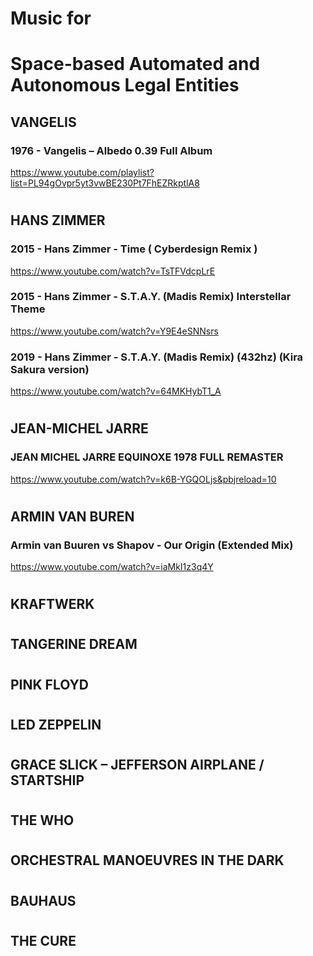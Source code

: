# **Music for** 
# **Space-based Automated and Autonomous Legal Entities**


## **VANGELIS**

### **1976 - Vangelis – Albedo 0.39 Full Album**
https://www.youtube.com/playlist?list=PL94gOvpr5yt3vwBE230Pt7FhEZRkptlA8

#

## **HANS ZIMMER**

### **2015 - Hans Zimmer - Time ( Cyberdesign Remix )**
https://www.youtube.com/watch?v=TsTFVdcpLrE

### **2015 - Hans Zimmer - S.T.A.Y. (Madis Remix) Interstellar Theme**
https://www.youtube.com/watch?v=Y9E4eSNNsrs

### **2019 - Hans Zimmer - S.T.A.Y. (Madis Remix) (432hz) (Kira Sakura version)**
https://www.youtube.com/watch?v=64MKHybT1_A

#

## **JEAN-MICHEL JARRE**

### **JEAN MICHEL JARRE EQUINOXE 1978 FULL REMASTER**
https://www.youtube.com/watch?v=k6B-YGQOLjs&pbjreload=10

#

## **ARMIN VAN BUREN**

### **Armin van Buuren vs Shapov - Our Origin (Extended Mix)**
https://www.youtube.com/watch?v=iaMkI1z3q4Y


#

## **KRAFTWERK**


#

## **TANGERINE DREAM**


#

## **PINK FLOYD**


#

## **LED ZEPPELIN**


#

## **GRACE SLICK – JEFFERSON AIRPLANE / STARTSHIP**


#

## **THE WHO**


#

## **ORCHESTRAL MANOEUVRES IN THE DARK**


#

## **BAUHAUS**


#

## **THE CURE**

